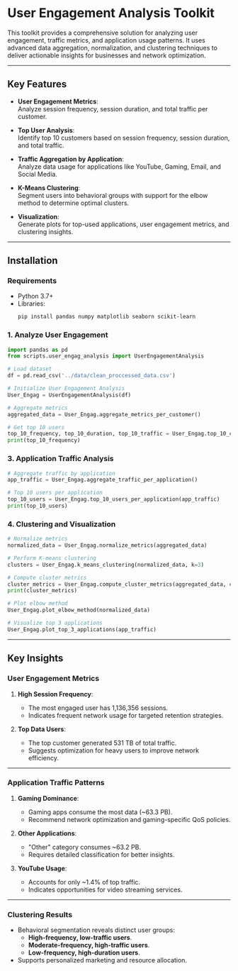 # **User Engagement Analysis Toolkit**

This toolkit provides a comprehensive solution for analyzing user engagement, traffic metrics, and application usage patterns. It uses advanced data aggregation, normalization, and clustering techniques to deliver actionable insights for businesses and network optimization.

---

## **Key Features**
- **User Engagement Metrics**:  
  Analyze session frequency, session duration, and total traffic per customer.
  
- **Top User Analysis**:  
  Identify top 10 customers based on session frequency, session duration, and total traffic.

- **Traffic Aggregation by Application**:  
  Analyze data usage for applications like YouTube, Gaming, Email, and Social Media.

- **K-Means Clustering**:  
  Segment users into behavioral groups with support for the elbow method to determine optimal clusters.

- **Visualization**:  
  Generate plots for top-used applications, user engagement metrics, and clustering insights.

---

## **Installation**

### **Requirements**
- Python 3.7+
- Libraries:
  ```bash
  pip install pandas numpy matplotlib seaborn scikit-learn
  ```


### **1. Analyze User Engagement**
```python
import pandas as pd
from scripts.user_engag_analysis import UserEngagementAnalysis

# Load dataset
df = pd.read_csv('../data/clean_proccessed_data.csv')

# Initialize User Engagement Analysis
User_Engag = UserEngagementAnalysis(df)

# Aggregate metrics
aggregated_data = User_Engag.aggregate_metrics_per_customer()

# Get top 10 users
top_10_frequency, top_10_duration, top_10_traffic = User_Engag.top_10_customers_per_metric(aggregated_data)
print(top_10_frequency)
```

### **3. Application Traffic Analysis**
```python
# Aggregate traffic by application
app_traffic = User_Engag.aggregate_traffic_per_application()

# Top 10 users per application
top_10_users = User_Engag.top_10_users_per_application(app_traffic)
print(top_10_users)
```

### **4. Clustering and Visualization**
```python
# Normalize metrics
normalized_data = User_Engag.normalize_metrics(aggregated_data)

# Perform K-means clustering
clusters = User_Engag.k_means_clustering(normalized_data, k=3)

# Compute cluster metrics
cluster_metrics = User_Engag.compute_cluster_metrics(aggregated_data, clusters)
print(cluster_metrics)

# Plot elbow method
User_Engag.plot_elbow_method(normalized_data)

# Visualize top 3 applications
User_Engag.plot_top_3_applications(app_traffic)
```

---

## **Key Insights**

### **User Engagement Metrics**
1. **High Session Frequency**:  
   - The most engaged user has 1,136,356 sessions.
   - Indicates frequent network usage for targeted retention strategies.

2. **Top Data Users**:  
   - The top customer generated 531 TB of total traffic.
   - Suggests optimization for heavy users to improve network efficiency.

---

### **Application Traffic Patterns**
1. **Gaming Dominance**:  
   - Gaming apps consume the most data (~63.3 PB).  
   - Recommend network optimization and gaming-specific QoS policies.

2. **Other Applications**:  
   - "Other" category consumes ~63.2 PB.  
   - Requires detailed classification for better insights.

3. **YouTube Usage**:  
   - Accounts for only ~1.4% of top traffic.  
   - Indicates opportunities for video streaming services.

---

### **Clustering Results**
- Behavioral segmentation reveals distinct user groups:
  - **High-frequency, low-traffic users**.
  - **Moderate-frequency, high-traffic users**.
  - **Low-frequency, high-duration users**.
- Supports personalized marketing and resource allocation.

